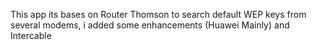 This app its bases on Router Thomson to search default WEP keys from several modems, i added some enhancements (Huawei Mainly) and Intercable